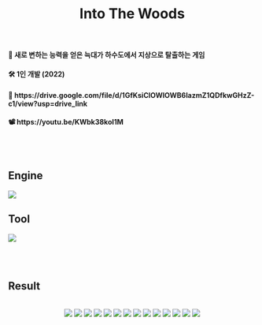 <!-- Title -->
  <div align='center'>
    <h1>Into The Woods</h1>
  </div>

  <br>

  <!-- Introduce -->
  <h4> 👾 새로 변하는 능력을 얻은 늑대가 하수도에서 지상으로 탈출하는 게임 </h4>
  <h4> 🛠️ 1인 개발 (2022)</h4>
  
  <!-- Link -->
  <h4> 🔗 https://drive.google.com/file/d/1GfKsiClOWlOWB6IazmZ1QDfkwGHzZ-c1/view?usp=drive_link </h4>
  <h4> 📽️ https://youtu.be/KWbk38koI1M </h4>

  <br><br>

  <!-- Tools -->
  <h2> Engine </h2>
  <div>
    <img src="https://img.shields.io/badge/unrealengine-%23313131.svg?style=for-the-badge&logo=unrealengine&logoColor=white"/>
  </div>

  <h2> Tool </h2>
  <div>
    <img src="https://img.shields.io/badge/blueprint-137CBD.svg?style=for-the-badge&logo=blueprint&logoColor=white"/>
  </div>
  
  <br><br>

  <!-- Result Presentation -->
  <h2> Result </h2>
  <br>
  <div align="center">
    <img src="https://github.com/user-attachments/assets/aab18476-2627-4151-80fd-f9eda23be2ea"/>
    <img src="https://github.com/user-attachments/assets/2f731e0b-70aa-4ff3-b31c-b68043e0df52"/>
    <img src="https://github.com/user-attachments/assets/7131729e-44f3-4197-b2ea-86e20ecdad70"/>
    <img src="https://github.com/user-attachments/assets/c1f1356c-0d56-4154-b212-df5e62d41c63"/>
    <img src="https://github.com/user-attachments/assets/effef294-ff84-4e1d-ab2e-2740fe4ab922"/>
    <img src="https://github.com/user-attachments/assets/cabd884b-ac6b-4366-b612-0f1d34a7ca3b"/>
    <img src="https://github.com/user-attachments/assets/9ae3cb6d-9511-49e6-8b73-e07a6cfeaaa0"/>
    <img src="https://github.com/user-attachments/assets/6e551e96-ecc9-4b69-b289-635e03549535"/>
    <img src="https://github.com/user-attachments/assets/84ce318e-b897-472f-a77e-a64847ec6646"/>
    <img src="https://github.com/user-attachments/assets/7a197981-7d75-403e-aa0f-5b28e5b3ddb3"/>
    <img src="https://github.com/user-attachments/assets/59b90146-93ac-4f1e-a9e8-030ced26daec"/>
    <img src="https://github.com/user-attachments/assets/319c5298-708b-4624-b818-11c69b3e8673"/>
    <img src="https://github.com/user-attachments/assets/9d73c85b-25c9-484f-8bdc-aec727f02bb8"/>
    <img src="https://github.com/user-attachments/assets/2b1de453-9646-4b59-97c1-2a668b4c07d6"/>
  </div>
